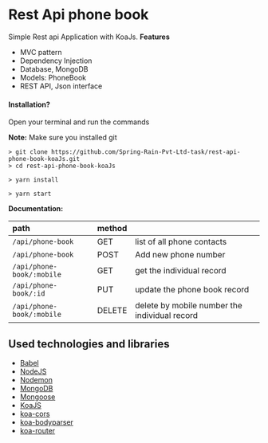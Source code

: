 # Rest Api phone book
Simple Rest api Application with KoaJs.
**Features**

* MVC pattern
* Dependency Injection
* Database, MongoDB
* Models: PhoneBook
* REST API, Json interface

#### Installation?
Open your terminal and run the commands

**Note:** Make sure you installed git

```
> git clone https://github.com/Spring-Rain-Pvt-Ltd-task/rest-api-phone-book-koaJs.git
> cd rest-api-phone-book-koaJs

> yarn install

> yarn start
```


**Documentation:**

| path | method | |
|:--- |:--- | --- |
|`/api/phone-book`| GET | list of all phone contacts |
|`/api/phone-book`| POST | Add new phone number |
|`/api/phone-book/:mobile`| GET | get the individual record |
|`/api/phone-book/:id`| PUT | update the phone book record |
|`/api/phone-book/:mobile`| DELETE | delete by mobile number the individual record |


## Used technologies and libraries

- <a href="https://babeljs.io/">Babel</a>
- <a href="https://nodejs.org/en/">NodeJS</a>
- <a href="https://nodemon.io/">Nodemon</a>
- <a href="https://mongodb.com/">MongoDB</a>
- <a href="https://mongoosejs.com/">Mongoose</a>
- <a href="https://koajs.com/#">KoaJS</a>
- <a href="https://github.com/koajs/cors">koa-cors</a>
- <a href="https://github.com/koajs/bodyparser">koa-bodyparser</a>
- <a href="https://github.com/alexmingoia/koa-router">koa-router</a>

